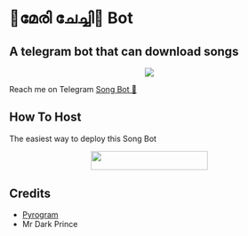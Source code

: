 # 💓മേരി ചേച്ചി💓 Bot
## A telegram bot that can download songs
<p align="center">
  <img src="https://telegra.ph/file/9cba78751e811f9a57251.jpg">
</p>

Reach me on Telegram [Song Bot 🎵](https://t.me/Mary_moodybot)

## How To Host

The easiest way to deploy this Song Bot
<p align="center"><a href="https://heroku.com/deploy?template=https://github.com/nandhunair1/marymoody"> <img src="https://img.shields.io/badge/Deploy%20To%20Heroku-blueviolet?style=for-the-badge&logo=heroku" width="210" height="34.45"/></a></p>

## Credits

- [Pyrogram](https://github.com/pyrogram)
- Mr Dark Prince
